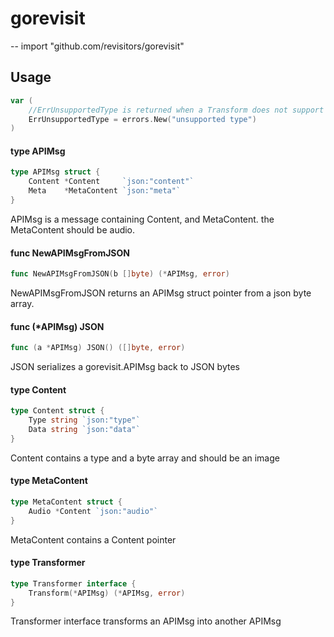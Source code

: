 # gorevisit
--
    import "github.com/revisitors/gorevisit"


## Usage

```go
var (
	//ErrUnsupportedType is returned when a Transform does not support the type(s) passed to it
	ErrUnsupportedType = errors.New("unsupported type")
)
```

#### type APIMsg

```go
type APIMsg struct {
	Content *Content     `json:"content"`
	Meta    *MetaContent `json:"meta"`
}
```

APIMsg is a message containing Content, and MetaContent. the MetaContent should
be audio.

#### func  NewAPIMsgFromJSON

```go
func NewAPIMsgFromJSON(b []byte) (*APIMsg, error)
```
NewAPIMsgFromJSON returns an APIMsg struct pointer from a json byte array.

#### func (*APIMsg) JSON

```go
func (a *APIMsg) JSON() ([]byte, error)
```
JSON serializes a gorevisit.APIMsg back to JSON bytes

#### type Content

```go
type Content struct {
	Type string `json:"type"`
	Data string `json:"data"`
}
```

Content contains a type and a byte array and should be an image

#### type MetaContent

```go
type MetaContent struct {
	Audio *Content `json:"audio"`
}
```

MetaContent contains a Content pointer

#### type Transformer

```go
type Transformer interface {
	Transform(*APIMsg) (*APIMsg, error)
}
```

Transformer interface transforms an APIMsg into another APIMsg
